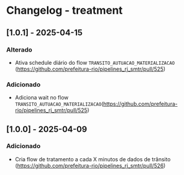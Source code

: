 # Changelog - treatment

## [1.0.1] - 2025-04-15

### Alterado

- Ativa schedule diário do flow `TRANSITO_AUTUACAO_MATERIALIZACAO` (https://github.com/prefeitura-rio/pipelines_rj_smtr/pull/525)

### Adicionado

- Adiciona wait no flow `TRANSITO_AUTUACAO_MATERIALIZACAO`(https://github.com/prefeitura-rio/pipelines_rj_smtr/pull/525)

## [1.0.0] - 2025-04-09

### Adicionado

- Cria flow de tratamento a cada X minutos de dados de trânsito (https://github.com/prefeitura-rio/pipelines_rj_smtr/pull/526)